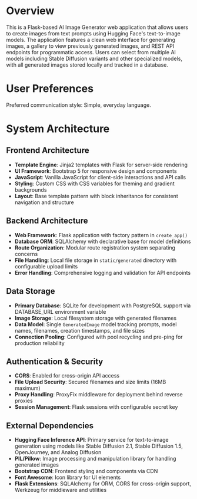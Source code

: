 # Overview

This is a Flask-based AI Image Generator web application that allows users to create images from text prompts using Hugging Face's text-to-image models. The application features a clean web interface for generating images, a gallery to view previously generated images, and REST API endpoints for programmatic access. Users can select from multiple AI models including Stable Diffusion variants and other specialized models, with all generated images stored locally and tracked in a database.

# User Preferences

Preferred communication style: Simple, everyday language.

# System Architecture

## Frontend Architecture
- **Template Engine**: Jinja2 templates with Flask for server-side rendering
- **UI Framework**: Bootstrap 5 for responsive design and components
- **JavaScript**: Vanilla JavaScript for client-side interactions and API calls
- **Styling**: Custom CSS with CSS variables for theming and gradient backgrounds
- **Layout**: Base template pattern with block inheritance for consistent navigation and structure

## Backend Architecture
- **Web Framework**: Flask application with factory pattern in `create_app()`
- **Database ORM**: SQLAlchemy with declarative base for model definitions
- **Route Organization**: Modular route registration system separating concerns
- **File Handling**: Local file storage in `static/generated` directory with configurable upload limits
- **Error Handling**: Comprehensive logging and validation for API endpoints

## Data Storage
- **Primary Database**: SQLite for development with PostgreSQL support via DATABASE_URL environment variable
- **Image Storage**: Local filesystem storage with generated filenames
- **Data Model**: Single `GeneratedImage` model tracking prompts, model names, filenames, creation timestamps, and file sizes
- **Connection Pooling**: Configured with pool recycling and pre-ping for production reliability

## Authentication & Security
- **CORS**: Enabled for cross-origin API access
- **File Upload Security**: Secured filenames and size limits (16MB maximum)
- **Proxy Handling**: ProxyFix middleware for deployment behind reverse proxies
- **Session Management**: Flask sessions with configurable secret key

## External Dependencies

- **Hugging Face Inference API**: Primary service for text-to-image generation using models like Stable Diffusion 2.1, Stable Diffusion 1.5, OpenJourney, and Analog Diffusion
- **PIL/Pillow**: Image processing and manipulation library for handling generated images
- **Bootstrap CDN**: Frontend styling and components via CDN
- **Font Awesome**: Icon library for UI elements
- **Flask Extensions**: SQLAlchemy for ORM, CORS for cross-origin support, Werkzeug for middleware and utilities